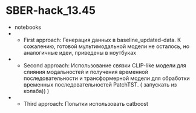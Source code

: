 # SBER-hack_13.45
* notebooks
* *  First approach: Генерация данных в baseline_updated-data. К сожалению, готовой мультимодальной модели не осталось, но аналогичные идеи, приведены в ноутбуках
* *  Second approach: Использование связки CLIP-like модели для слияния модальностей и получения временной последовательности и трансформерной модели для обработки временных последовательностей PatchTST. ( запускать из колаба)) )
* *  Third approach: Попытки использовать catboost
